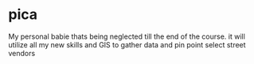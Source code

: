 # pica
My personal babie thats being neglected till the end of the course. it will utilize all my new skills and GIS to gather data and pin point select street vendors
